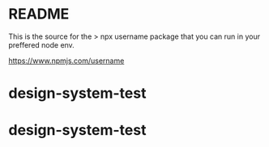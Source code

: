 # README

This is the source for the > npx username package that you can run in your preffered node env.

https://www.npmjs.com/username
# design-system-test
# design-system-test
